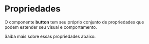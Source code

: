 # Propriedades

O componente **button** tem seu próprio conjunto de propriedades que podem estender seu visual e comportamento. 

Saiba mais sobre essas propriedades abaixo.